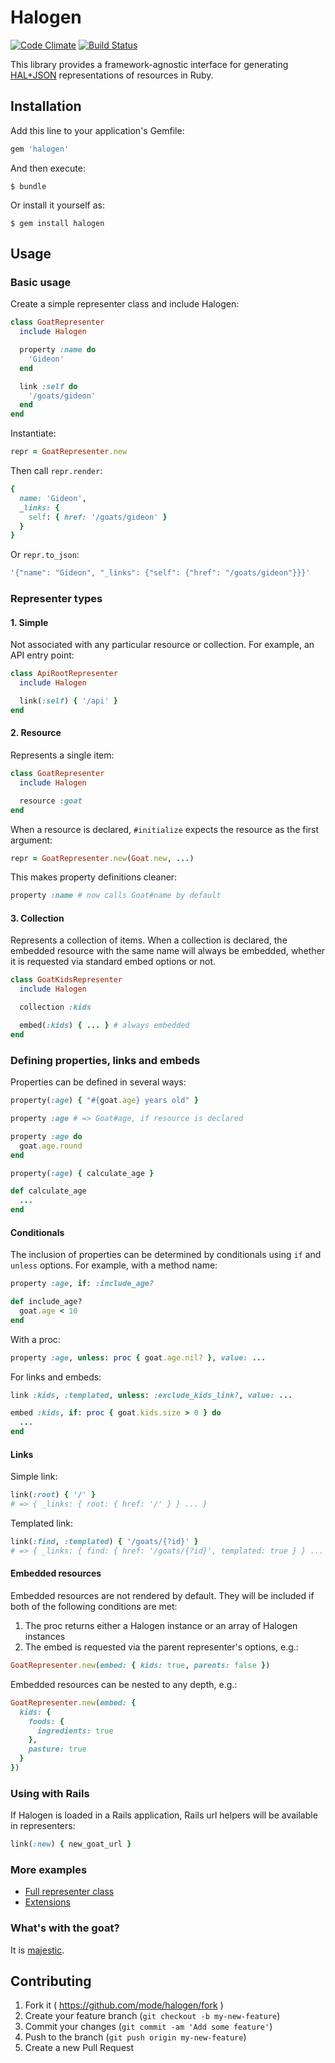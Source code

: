 # Halogen

[![Code Climate](https://codeclimate.com/repos/552430af695680100500b659/badges/cdae8d5a10147d135be9/gpa.svg)](https://codeclimate.com/repos/552430af695680100500b659/feed)
[![Build Status](https://travis-ci.org/mode/halogen.svg?branch=master)](https://travis-ci.org/mode/halogen)

This library provides a framework-agnostic interface for generating
[HAL+JSON](http://stateless.co/hal_specification.html)
representations of resources in Ruby.

## Installation

Add this line to your application's Gemfile:

```ruby
gem 'halogen'
```

And then execute:

    $ bundle

Or install it yourself as:

    $ gem install halogen

## Usage

### Basic usage

Create a simple representer class and include Halogen:

```ruby
class GoatRepresenter
  include Halogen

  property :name do
    'Gideon'
  end

  link :self do
    '/goats/gideon'
  end
end
```

Instantiate:

```ruby
repr = GoatRepresenter.new
```

Then call `repr.render`:

```ruby
{
  name: 'Gideon',
  _links: {
    self: { href: '/goats/gideon' }
  }
}
```

Or `repr.to_json`:

```ruby
'{"name": "Gideon", "_links": {"self": {"href": "/goats/gideon"}}}'
```

### Representer types

#### 1. Simple

Not associated with any particular resource or collection. For example, an API
entry point:

```ruby
class ApiRootRepresenter
  include Halogen

  link(:self) { '/api' }
end
```

#### 2. Resource

Represents a single item:

```ruby
class GoatRepresenter
  include Halogen

  resource :goat
end
```

When a resource is declared, `#initialize` expects the resource as the first argument:

```ruby
repr = GoatRepresenter.new(Goat.new, ...)
```

This makes property definitions cleaner:

```ruby
property :name # now calls Goat#name by default
```

#### 3. Collection

Represents a collection of items. When a collection is declared, the embedded
resource with the same name will always be embedded, whether it is requested
via standard embed options or not.

```ruby
class GoatKidsRepresenter
  include Halogen

  collection :kids

  embed(:kids) { ... } # always embedded
end
```

### Defining properties, links and embeds

Properties can be defined in several ways:

```ruby
property(:age) { "#{goat.age} years old" }
```

```ruby
property :age # => Goat#age, if resource is declared
```

```ruby
property :age do
  goat.age.round
end
```

```ruby
property(:age) { calculate_age }

def calculate_age
  ...
end
```

#### Conditionals

The inclusion of properties can be determined by conditionals using `if` and
`unless` options. For example, with a method name:

```ruby
property :age, if: :include_age?

def include_age?
  goat.age < 10
end
```

With a proc:
```ruby
property :age, unless: proc { goat.age.nil? }, value: ...
```

For links and embeds:

```ruby
link :kids, :templated, unless: :exclude_kids_link?, value: ...
```

```ruby
embed :kids, if: proc { goat.kids.size > 0 } do
  ...
end
```

#### Links

Simple link:

```ruby
link(:root) { '/' }
# => { _links: { root: { href: '/' } } ... }
```

Templated link:

```ruby
link(:find, :templated) { '/goats/{?id}' }
# => { _links: { find: { href: '/goats/{?id}', templated: true } } ... }
```

#### Embedded resources

Embedded resources are not rendered by default. They will be included if both
of the following conditions are met:

1. The proc returns either a Halogen instance or an array of Halogen instances
2. The embed is requested via the parent representer's options, e.g.:

```ruby
GoatRepresenter.new(embed: { kids: true, parents: false })
```

Embedded resources can be nested to any depth, e.g.:

```ruby
GoatRepresenter.new(embed: {
  kids: {
    foods: {
      ingredients: true
    },
    pasture: true
  }
})
```

### Using with Rails

If Halogen is loaded in a Rails application, Rails url helpers will be
available in representers:

```ruby
link(:new) { new_goat_url }
```

### More examples

* [Full representer class](examples/simple.rb)
* [Extensions](examples/extensions.md)

### What's with the goat?

It is [majestic](https://twitter.com/ModeAnalytics/status/497876416013537280).

## Contributing

1. Fork it ( https://github.com/mode/halogen/fork )
2. Create your feature branch (`git checkout -b my-new-feature`)
3. Commit your changes (`git commit -am 'Add some feature'`)
4. Push to the branch (`git push origin my-new-feature`)
5. Create a new Pull Request
